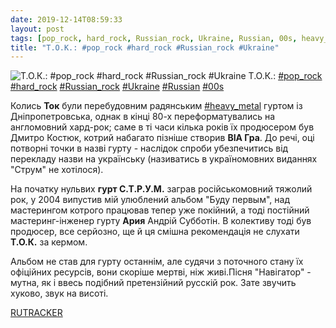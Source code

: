 ```yaml
---
date: 2019-12-14T08:59:33
layout: post
tags: [pop_rock, hard_rock, Russian_rock, Ukraine, Russian, 00s, heavy_metal]
title: "Т.О.К.: #pop_rock #hard_rock #Russian_rock #Ukraine"
---
```

![Т.О.К.: #pop_rock #hard_rock #Russian_rock #Ukraine](https://res.cloudinary.com/vast-space-unexplored/image/upload/q_auto,dpr_auto,w_auto/photos/photo_817_14-12-2019_08-59-33.jpg)
Т.О.К.: [#pop_rock](/tags/#pop_rock) [#hard_rock](/tags/#hard_rock) [#Russian_rock](/tags/#Russian_rock) [#Ukraine](/tags/#Ukraine) [#Russian](/tags/#Russian) [#00s](/tags/#00s)

Колись **Ток** були перебудовним радянським [#heavy_metal](/tags/#heavy_metal) гуртом із Дніпропетровська, однак в кінці 80-х переформатувались на англомовний хард-рок; саме в ті часи кілька років їх продюсером був Дмитро Костюк, котрий набагато пізніше створив **ВІА Гра**. До речі, оці потворні точки в назві гурту - наслідок спроби убезпечитись від перекладу назви на українську (називатись в україномовних виданнях &quot;Струм&quot; не хотілося).

На початку нульвих **гурт С.Т.Р.У.М.** заграв російськомовний тяжолий рок, у 2004 випустив мій улюблений альбом &quot;Буду первым&quot;, над мастерингом котрого працював тепер уже покійний, а тоді постійний мастеринг-інженер гурту **Ария** Андрій Субботін. В колективу тоді був продюсер, все серйозно, ще й ця смішна рекомендація не слухати **Т.О.К.** за кермом.

Альбом не став для гурту останнім, але судячи з поточного стану їх офіційних ресурсів, вони скоріше мертві, ніж живі.Пісня &quot;Навігатор&quot; - мутна, як і ввесь подібний претензійний русскій рок. Зате звучить хуково, звук на висоті.

[RUTRACKER](https://rutracker.org/forum/viewtopic.php?t=3216130)